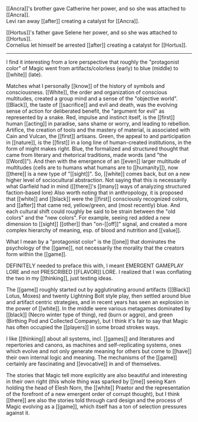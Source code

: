 [[Ancra]]'s brother gave Catherine her power, and so she was attached to [[Ancra]].  
Levi ran away [[after]] creating a catalyst for [[Ancra]].  
  
[[Hortus]]'s father gave Selene her power, and so she was attached to [[Hortus]].  
Cornelius let himself be arrested [[after]] creating a catalyst for [[Hortus]].

* * *
I find it interesting from a lore perspective that roughly the "protagonist color" of Magic went from artifacts/colorless (early) to blue (middle) to [[white]] (late).

Matches what I personally [[know]] of the history of symbols and consciousness. [[White]], the order and organization of conscious multitudes, created a group mind and a sense of the "objective world". [[Black]], the taste of [[sacrifice]] and evil and death, was the evolving sense of action for deliberated benefit, the "argument for evil" as represented by a snake. Red, impulse and instinct itself, is the [[first]] human [[acting]] in paradise, sans shame or worry, and leading to rebellion. Artifice, the creation of tools and the mastery of material, is associated with Cain and Vulcan, the [[first]] artisans. Green, the appeal to and participation in [[nature]], is the [[first]] in a long line of human-created institutions, in the form of might makes right. Blue, the formalized and structured thought that came from literary and rhetorical traditions, made words (and "the [[Word]]"). And then with the emergence of an [[even]] larger multitude of multitudes (cells are to humans what humans are to [[humanity]]), now [[there]] is a new type of "[[sight]]". So, [[white]] comes back, but on a new higher level of sociocultural abstraction. Not saying that this is necessarily what Garfield had in mind ([[there]]'s [[many]] ways of analyzing structured faction-based lore) Also worth noting that in anthropology, it is proposed that [[white]] and [[black]] were the [[first]] consciously recognized colors, and [[after]] that came red, yellow/green, and (most recently) blue. And each cultural shift could roughly be said to be strain between the "old colors" and the "new colors". For example, seeing red added a new dimension to [[sight]] [[other]] than "on-[[off]]" signal, and created a more complex hierarchy of meaning, esp. of blood and nutrition and [[value]]. 

What I mean by a "protagonist color" is the [[one]] that dominates the psychology of the [[game]], not necessarily the morality that the creators form within the [[game]].

DEFINITELY needed to preface this with, I meant EMERGENT GAMEPLAY LORE and not PRESCRIBED [[FLAVOR]] LORE. I realized that I was conflating the two in my [[thinking]], just testing ideas.

The [[game]] roughly started out by agglutinating around artifacts ([[Black]] Lotus, Moxes) and twenty Lightning Bolt style play, then settled around blue and artifact centric strategies, and in recent years has seen an explosion in the power of [[white]]. In the middle were various metagames dominated by [[black]] (Necro winter type of thing), red (burn or aggro), and green (Birthing Pod and Collected Company), but I think it's fair to say that Magic has often occupied the [[players]] in some broad strokes ways.

I like [[thinking]] about all systems, incl. [[games]] and literatures and repertories and canons, as machines and self-replicating systems, ones which evolve and not only generate meaning for others but come to [[have]] their own internal logic and meaning. The mechanisms of the [[game]] certainly are fascinating and [[evocative]] in and of themselves.

The stories that Magic tell more explicitly are also beautiful and interesting in their own right (this whole thing was sparked by [[me]] seeing Karn holding the head of Elesh Norn, the [[white]] Praetor and the representation of the forefront of a new emergent order of corrupt thought), but I think [[there]] are also the stories told through card design and the process of Magic evolving as a [[game]], which itself has a ton of selection pressures against it.